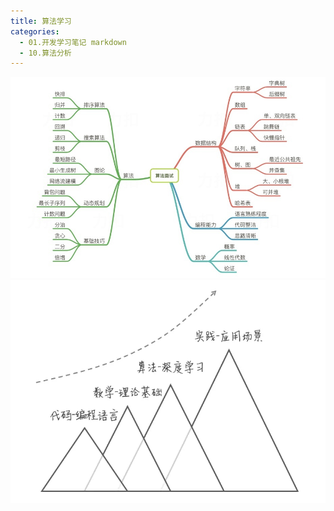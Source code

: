 ```yaml
---
title: 算法学习
categories:
  - 01.开发学习笔记 markdown
  - 10.算法分析
---
```

![IMG_2561](https://raw.githubusercontent.com/ayrikiya/pic-store/main/note/IMG_2561.jpeg)
![IMG_1586](https://raw.githubusercontent.com/ayrikiya/pic-store/main/note/IMG_1586.png)